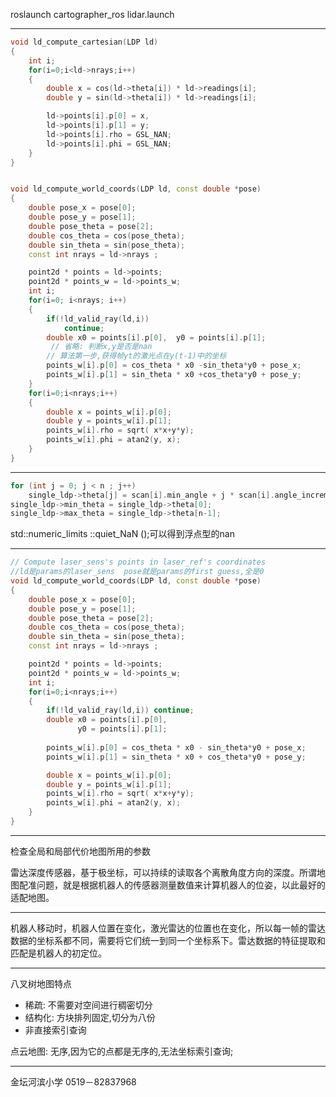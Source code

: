 roslaunch cartographer_ros lidar.launch
*********
```cpp
void ld_compute_cartesian(LDP ld)
{
    int i;
    for(i=0;i<ld->nrays;i++)
    {
        double x = cos(ld->theta[i]) * ld->readings[i];
        double y = sin(ld->theta[i]) * ld->readings[i];

        ld->points[i].p[0] = x, 
        ld->points[i].p[1] = y;
        ld->points[i].rho = GSL_NAN;
        ld->points[i].phi = GSL_NAN;
    }
}


void ld_compute_world_coords(LDP ld, const double *pose)
{
    double pose_x = pose[0];
    double pose_y = pose[1];
    double pose_theta = pose[2];
    double cos_theta = cos(pose_theta); 
    double sin_theta = sin(pose_theta);
    const int nrays = ld->nrays ;

    point2d * points = ld->points;
    point2d * points_w = ld->points_w;
    int i;
    for(i=0; i<nrays; i++)
    {
        if(!ld_valid_ray(ld,i))
            continue;
        double x0 = points[i].p[0],  y0 = points[i].p[1]; 
         // 省略: 判断x,y是否是nan
        // 算法第一步,获得帧yt的激光点在y(t-1)中的坐标
        points_w[i].p[0] = cos_theta * x0 -sin_theta*y0 + pose_x;
        points_w[i].p[1] = sin_theta * x0 +cos_theta*y0 + pose_y;
    }
    for(i=0;i<nrays;i++)
    {
        double x = points_w[i].p[0];
        double y = points_w[i].p[1];
        points_w[i].rho = sqrt( x*x+y*y);
        points_w[i].phi = atan2(y, x);
    }
}
```
********
```cpp
for (int j = 0; j < n ; j++)
    single_ldp->theta[j] = scan[i].min_angle + j * scan[i].angle_increment;
single_ldp->min_theta = single_ldp->theta[0];
single_ldp->max_theta = single_ldp->theta[n-1];
```
std::numeric_limits <float>::quiet_NaN ();可以得到浮点型的nan
************
```cpp
// Compute laser_sens's points in laser_ref's coordinates
//ld是params的laser_sens  pose就是params的first guess,全是0
void ld_compute_world_coords(LDP ld, const double *pose)
{
    double pose_x = pose[0];
    double pose_y = pose[1];
    double pose_theta = pose[2];
    double cos_theta = cos(pose_theta); 
    double sin_theta = sin(pose_theta);
    const int nrays = ld->nrays ;

    point2d * points = ld->points;
    point2d * points_w = ld->points_w;
    int i;
    for(i=0;i<nrays;i++)
    {
        if(!ld_valid_ray(ld,i)) continue;
        double x0 = points[i].p[0], 
               y0 = points[i].p[1];
        
        points_w[i].p[0] = cos_theta * x0 - sin_theta*y0 + pose_x;
        points_w[i].p[1] = sin_theta * x0 + cos_theta*y0 + pose_y;

        double x = points_w[i].p[0];
        double y = points_w[i].p[1];
        points_w[i].rho = sqrt( x*x+y*y);
        points_w[i].phi = atan2(y, x);
    }
}
```
*******
检查全局和局部代价地图所用的参数

雷达深度传感器，基于极坐标，可以持续的读取各个离散角度方向的深度。所谓地图配准问题，就是根据机器人的传感器测量数值来计算机器人的位姿，以此最好的适配地图。
*********************
机器人移动时，机器人位置在变化，激光雷达的位置也在变化，所以每一帧的雷达数据的坐标系都不同，需要将它们统一到同一个坐标系下。雷达数据的特征提取和匹配是机器人的初定位。
**********
八叉树地图特点
- 稀疏: 不需要对空间进行稠密切分
- 结构化: 方块排列固定,切分为八份
- 非直接索引查询

点云地图: 无序,因为它的点都是无序的,无法坐标索引查询;
*********
金坛河滨小学 0519－82837968